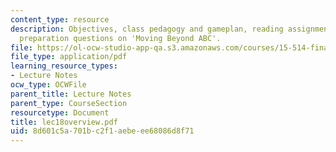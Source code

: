```yaml
---
content_type: resource
description: Objectives, class pedagogy and gameplan, reading assignments, and class
  preparation questions on 'Moving Beyond ABC'.
file: https://ol-ocw-studio-app-qa.s3.amazonaws.com/courses/15-514-financial-and-managerial-accounting-summer-2003/8d601c5a701bc2f1aebeee68086d8f71_lec18overview.pdf
file_type: application/pdf
learning_resource_types:
- Lecture Notes
ocw_type: OCWFile
parent_title: Lecture Notes
parent_type: CourseSection
resourcetype: Document
title: lec18overview.pdf
uid: 8d601c5a-701b-c2f1-aebe-ee68086d8f71
---
```

